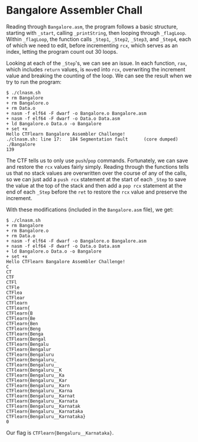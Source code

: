 # Bangalore Assembler Chall

Reading through `Bangalore.asm`, the program follows a basic structure, starting with `_start`, calling `_printString`, then looping through `_flagLoop`. Within `_flagLoop`, the function calls `_Step1`, `_Step2`, `_Step3`, and `_Step4`, each of which we need to edit, before incrementing `rcx`, which serves as an index, letting the program count out 30 loops.

Looking at each of the `_Step`'s, we can see an issue. In each function, `rax`, which includes `return` values, is `mov`ed into `rcx`, overwriting the increment value and breaking the counting of the loop. We can see the result when we try to run the program:

```
$ ./clnasm.sh
+ rm Bangalore
+ rm Bangalore.o
+ rm Data.o
+ nasm -f elf64 -F dwarf -o Bangalore.o Bangalore.asm
+ nasm -f elf64 -F dwarf -o Data.o Data.asm
+ ld Bangalore.o Data.o -o Bangalore
+ set +x
Hello CTFlearn Bangalore Assembler Challenge!
./clnasm.sh: line 17:   184 Segmentation fault      (core dumped) ./Bangalore
139
```

The CTF tells us to only use `push`/`pop` commands. Fortunately, we can save and restore the `rcx` values fairly simply. Reading through the functions tells us that no stack values are overwritten over the course of any of the calls, so we can just add a `push rcx` statement at the start of each `_Step` to save the value at the top of the stack and then add a `pop rcx` statement at the end of each `_Step` before the `ret` to restore the `rcx` value and preserve the increment.

With these modifications (included in the `Bangalore.asm` file), we get:

```
$ ./clnasm.sh
+ rm Bangalore
+ rm Bangalore.o
+ rm Data.o
+ nasm -f elf64 -F dwarf -o Bangalore.o Bangalore.asm
+ nasm -f elf64 -F dwarf -o Data.o Data.asm
+ ld Bangalore.o Data.o -o Bangalore
+ set +x
Hello CTFlearn Bangalore Assembler Challenge!
C
CT
CTF
CTFl
CTFle
CTFlea
CTFlear
CTFlearn
CTFlearn{
CTFlearn{B
CTFlearn{Be
CTFlearn{Ben
CTFlearn{Beng
CTFlearn{Benga
CTFlearn{Bengal
CTFlearn{Bengalu
CTFlearn{Bengalur
CTFlearn{Bengaluru
CTFlearn{Bengaluru_
CTFlearn{Bengaluru__
CTFlearn{Bengaluru__K
CTFlearn{Bengaluru__Ka
CTFlearn{Bengaluru__Kar
CTFlearn{Bengaluru__Karn
CTFlearn{Bengaluru__Karna
CTFlearn{Bengaluru__Karnat
CTFlearn{Bengaluru__Karnata
CTFlearn{Bengaluru__Karnatak
CTFlearn{Bengaluru__Karnataka
CTFlearn{Bengaluru__Karnataka}
0
```

Our flag is `CTFlearn{Bengaluru__Karnataka}`.
